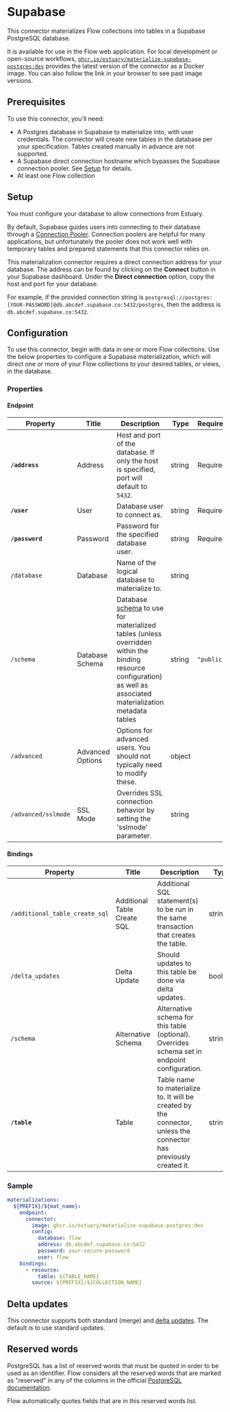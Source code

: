 
# Supabase

This connector materializes Flow collections into tables in a Supabase PostgreSQL database.

It is available for use in the Flow web application. For local development or open-source workflows, [`ghcr.io/estuary/materialize-supabase-postgres:dev`](https://ghcr.io/estuary/materialize-supabase-postgres:dev) provides the latest version of the connector as a Docker image. You can also follow the link in your browser to see past image versions.

## Prerequisites

To use this connector, you'll need:

- A Postgres database in Supabase to materialize into, with user credentials.
  The connector will create new tables in the database per your specification. Tables created manually in advance are not supported.
- A Supabase direct connection hostname which bypasses the Supabase connection pooler.
  See [Setup](#setup) for details.
- At least one Flow collection

## Setup

You must configure your database to allow connections from Estuary.

By default, Supabase guides users into connecting to their database through a
[Connection Pooler](https://supabase.com/docs/guides/database/connecting-to-postgres#connection-pooler).
Connection poolers are helpful for many applications, but unfortunately the pooler
does not work well with temporary tables and prepared statements that this connector relies on.

This materialization connector requires a direct connection address for your database.
The address can be found by clicking on the **Connect** button in your Supabase dashboard.
Under the **Direct connection** option, copy the host and port for your database.

For example, if the provided connection string is `postgresql://postgres:[YOUR-PASSWORD]@db.abcdef.supabase.co:5432/postgres`, then the address is `db.abcdef.supabase.co:5432`.

## Configuration

To use this connector, begin with data in one or more Flow collections.
Use the below properties to configure a Supabase materialization, which will direct one or more of your Flow collections to your desired tables, or views, in the database.

### Properties

#### Endpoint

| Property | Title | Description | Type | Required/Default |
| --- | --- | --- | --- | --- |
| **`/address`** | Address | Host and port of the database. If only the host is specified, port will default to `5432`. | string | Required |
| **`/user`** | User | Database user to connect as. | string | Required |
| **`/password`** | Password | Password for the specified database user. | string | Required |
| `/database` | Database | Name of the logical database to materialize to. | string |   |
| `/schema` | Database Schema | Database [schema](https://www.postgresql.org/docs/current/ddl-schemas.html) to use for materialized tables (unless overridden within the binding resource configuration) as well as associated materialization metadata tables | string | `"public"` |
| `/advanced` | Advanced Options | Options for advanced users. You should not typically need to modify these. | object |   |
| `/advanced/sslmode` | SSL Mode | Overrides SSL connection behavior by setting the 'sslmode' parameter. | string |   |

#### Bindings

| Property | Title | Description | Type | Required/Default |
| --- | --- | --- | --- | --- |
| `/additional_table_create_sql` | Additional Table Create SQL | Additional SQL statement(s) to be run in the same transaction that creates the table. | string  |   |
| `/delta_updates` | Delta Update | Should updates to this table be done via delta updates. | boolean | `false` |
| `/schema` | Alternative Schema | Alternative schema for this table (optional). Overrides schema set in endpoint configuration. | string |   |
| **`/table`** | Table | Table name to materialize to. It will be created by the connector, unless the connector has previously created it. | string | Required |

### Sample

```yaml
materializations:
  ${PREFIX}/${mat_name}:
    endpoint:
      connector:
        image: ghcr.io/estuary/materialize-supabase-postgres:dev
        config:
          database: flow
          address: db.abcdef.supabase.co:5432
          password: your-secure-password
          user: flow
    bindings:
      - resource:
          table: ${TABLE_NAME}
        source: ${PREFIX}/${COLLECTION_NAME}
```

## Delta updates

This connector supports both standard (merge) and [delta updates](/concepts/materialization.md#delta-updates).
The default is to use standard updates.

## Reserved words

PostgreSQL has a list of reserved words that must be quoted in order to be used as an identifier.
Flow considers all the reserved words that are marked as "reserved" in any of the columns in the official [PostgreSQL documentation](https://www.postgresql.org/docs/current/sql-keywords-appendix.html).

Flow automatically quotes fields that are in this reserved words list.
